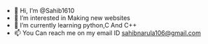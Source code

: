 - 👋 Hi, I’m @Sahib1610
- 👀 I’m interested in Making new websites
- 🌱 I’m currently learning python,C And C++ 
- 📫 You Can reach me on my email ID sahibnarula106@gmail.com

<!---
Sahib1610/Sahib1610 is a ✨ special ✨ repository because its `README.md` (this file) appears on your GitHub profile.
You can click the Preview link to take a look at your changes.
--->
